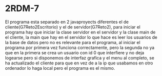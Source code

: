 # 2RDM-7
El programa esta separado en 2 javaproyects diferentes el de cliente(G7Reto2Escritorio) y el de servidor(G7Reto2), para iniciar el programa hay que iniciar la clase servidor en el servidor y la clase main de el cliente, la main que hay en el servidor lo que hace es leer los usuarios de la base de datos pero no es relevante para el programa, al iniciar el programa por primera vez funciona correctamente, pero la segunda no ya que en la primera se crea un usuario con id 0 que interfiere y no deja logearse pero si disponemos de interfaz grafica y el menu al completo, se ha actualizado el cliente para que en vez de a la ip que usabamos en otro ordenador lo haga local pero el programa es el mismo.
